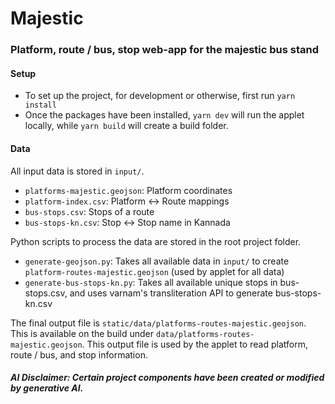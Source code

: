 # Majestic
### Platform, route / bus, stop web-app for the majestic bus stand

#### Setup

- To set up the project, for development or otherwise, first run `yarn install`
- Once the packages have been installed, `yarn dev` will run the applet locally, while `yarn build` will create a build folder.

#### Data

All input data is stored in `input/`.

- `platforms-majestic.geojson`: Platform coordinates
- `platform-index.csv`: Platform <-> Route mappings
- `bus-stops.csv`: Stops of a route
- `bus-stops-kn.csv`: Stop <-> Stop name in Kannada

Python scripts to process the data are stored in the root project folder.

- `generate-geojson.py`: Takes all available data in `input/` to create `platform-routes-majestic.geojson` (used by applet for all data)
- `generate-bus-stops-kn.py`: Takes all available unique stops in bus-stops.csv, and uses varnam's transliteration API to generate bus-stops-kn.csv

The final output file is `static/data/platforms-routes-majestic.geojson`. This is available on the build under `data/platforms-routes-majestic.geojson`.
This output file is used by the applet to read platform, route / bus, and stop information.

##### AI Disclaimer: Certain project components have been created or modified by generative AI.
